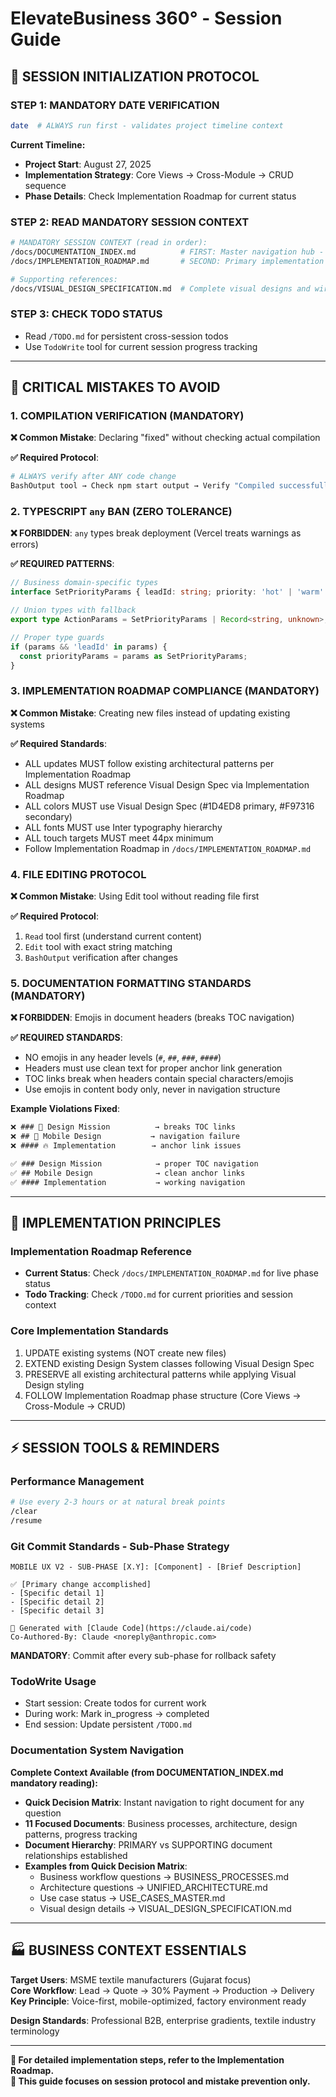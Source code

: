 # ElevateBusiness 360° - Session Guide

## 🚀 SESSION INITIALIZATION PROTOCOL

### **STEP 1: MANDATORY DATE VERIFICATION**
```bash
date  # ALWAYS run first - validates project timeline context
```

**Current Timeline:**
- **Project Start**: August 27, 2025
- **Implementation Strategy**: Core Views → Cross-Module → CRUD sequence
- **Phase Details**: Check Implementation Roadmap for current status

### **STEP 2: READ MANDATORY SESSION CONTEXT**
```bash
# MANDATORY SESSION CONTEXT (read in order):
/docs/DOCUMENTATION_INDEX.md          # FIRST: Master navigation hub - all documents and Quick Decision Matrix  
/docs/IMPLEMENTATION_ROADMAP.md       # SECOND: Primary implementation roadmap with streamlined phases

# Supporting references:
/docs/VISUAL_DESIGN_SPECIFICATION.md  # Complete visual designs and wireframes
```

### **STEP 3: CHECK TODO STATUS**
- Read `/TODO.md` for persistent cross-session todos
- Use `TodoWrite` tool for current session progress tracking

---

## 🚨 CRITICAL MISTAKES TO AVOID

### **1. COMPILATION VERIFICATION (MANDATORY)**
**❌ Common Mistake**: Declaring "fixed" without checking actual compilation

**✅ Required Protocol**:
```bash
# ALWAYS verify after ANY code change
BashOutput tool → Check npm start output → Verify "Compiled successfully!"
```

### **2. TYPESCRIPT `any` BAN (ZERO TOLERANCE)**
**❌ FORBIDDEN**: `any` types break deployment (Vercel treats warnings as errors)

**✅ REQUIRED PATTERNS**:
```typescript
// Business domain-specific types
interface SetPriorityParams { leadId: string; priority: 'hot' | 'warm' | 'cold'; }

// Union types with fallback
export type ActionParams = SetPriorityParams | Record<string, unknown>;

// Proper type guards
if (params && 'leadId' in params) {
  const priorityParams = params as SetPriorityParams;
}
```

### **3. IMPLEMENTATION ROADMAP COMPLIANCE (MANDATORY)**
**❌ Common Mistake**: Creating new files instead of updating existing systems

**✅ Required Standards**:
- ALL updates MUST follow existing architectural patterns per Implementation Roadmap
- ALL designs MUST reference Visual Design Spec via Implementation Roadmap
- ALL colors MUST use Visual Design Spec (#1D4ED8 primary, #F97316 secondary)
- ALL fonts MUST use Inter typography hierarchy
- ALL touch targets MUST meet 44px minimum
- Follow Implementation Roadmap in `/docs/IMPLEMENTATION_ROADMAP.md`

### **4. FILE EDITING PROTOCOL**
**❌ Common Mistake**: Using Edit tool without reading file first

**✅ Required Protocol**:
1. `Read` tool first (understand current content)
2. `Edit` tool with exact string matching
3. `BashOutput` verification after changes

### **5. DOCUMENTATION FORMATTING STANDARDS (MANDATORY)**
**❌ FORBIDDEN**: Emojis in document headers (breaks TOC navigation)

**✅ REQUIRED STANDARDS**:
- NO emojis in any header levels (`#`, `##`, `###`, `####`)
- Headers must use clean text for proper anchor link generation
- TOC links break when headers contain special characters/emojis
- Use emojis in content body only, never in navigation structure

**Example Violations Fixed**:
```markdown
❌ ### 🎯 Design Mission          → breaks TOC links
❌ ## 📱 Mobile Design           → navigation failure
❌ #### 🔥 Implementation        → anchor link issues

✅ ### Design Mission            → proper TOC navigation
✅ ## Mobile Design              → clean anchor links  
✅ #### Implementation           → working navigation
```

---

## 🎯 IMPLEMENTATION PRINCIPLES

### **Implementation Roadmap Reference**
- **Current Status**: Check `/docs/IMPLEMENTATION_ROADMAP.md` for live phase status
- **Todo Tracking**: Check `/TODO.md` for current priorities and session context

### **Core Implementation Standards**
1. UPDATE existing systems (NOT create new files)
2. EXTEND existing Design System classes following Visual Design Spec
3. PRESERVE all existing architectural patterns while applying Visual Design styling
4. FOLLOW Implementation Roadmap phase structure (Core Views → Cross-Module → CRUD)

---

## ⚡ SESSION TOOLS & REMINDERS

### **Performance Management**
```bash
# Use every 2-3 hours or at natural break points
/clear
/resume
```

### **Git Commit Standards - Sub-Phase Strategy**
```
MOBILE UX V2 - SUB-PHASE [X.Y]: [Component] - [Brief Description]

✅ [Primary change accomplished]
- [Specific detail 1]
- [Specific detail 2]
- [Specific detail 3]

🤖 Generated with [Claude Code](https://claude.ai/code)
Co-Authored-By: Claude <noreply@anthropic.com>
```

**MANDATORY**: Commit after every sub-phase for rollback safety

### **TodoWrite Usage**
- Start session: Create todos for current work
- During work: Mark in_progress → completed
- End session: Update persistent `/TODO.md`

### **Documentation System Navigation**
**Complete Context Available (from DOCUMENTATION_INDEX.md mandatory reading):**
- **Quick Decision Matrix**: Instant navigation to right document for any question
- **11 Focused Documents**: Business processes, architecture, design patterns, progress tracking
- **Document Hierarchy**: PRIMARY vs SUPPORTING document relationships established
- **Examples from Quick Decision Matrix**: 
  - Business workflow questions → BUSINESS_PROCESSES.md
  - Architecture questions → UNIFIED_ARCHITECTURE.md
  - Use case status → USE_CASES_MASTER.md
  - Visual design details → VISUAL_DESIGN_SPECIFICATION.md

---

## 🏭 BUSINESS CONTEXT ESSENTIALS

**Target Users**: MSME textile manufacturers (Gujarat focus)  
**Core Workflow**: Lead → Quote → 30% Payment → Production → Delivery  
**Key Principle**: Voice-first, mobile-optimized, factory environment ready

**Design Standards**: Professional B2B, enterprise gradients, textile industry terminology

---

**📍 For detailed implementation steps, refer to the Implementation Roadmap.**  
**🎯 This guide focuses on session protocol and mistake prevention only.**
